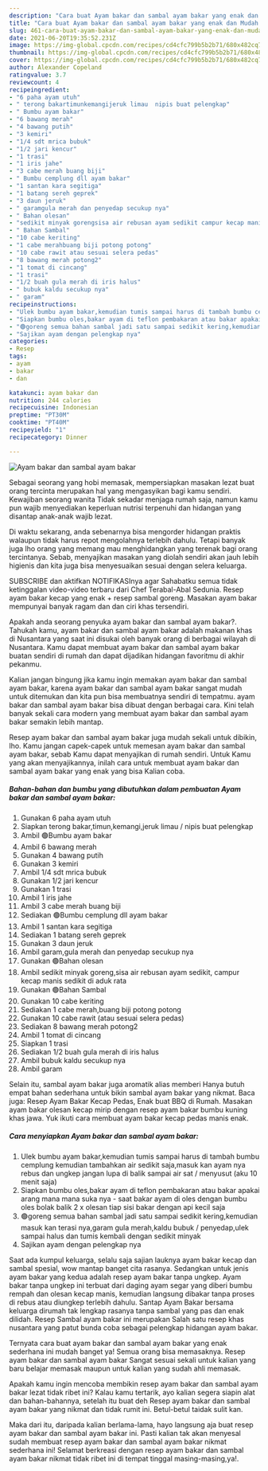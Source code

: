 ```yaml
---
description: "Cara buat Ayam bakar dan sambal ayam bakar yang enak dan Mudah Dibuat"
title: "Cara buat Ayam bakar dan sambal ayam bakar yang enak dan Mudah Dibuat"
slug: 461-cara-buat-ayam-bakar-dan-sambal-ayam-bakar-yang-enak-dan-mudah-dibuat
date: 2021-06-20T19:35:52.231Z
image: https://img-global.cpcdn.com/recipes/cd4cfc799b5b2b71/680x482cq70/ayam-bakar-dan-sambal-ayam-bakar-foto-resep-utama.jpg
thumbnail: https://img-global.cpcdn.com/recipes/cd4cfc799b5b2b71/680x482cq70/ayam-bakar-dan-sambal-ayam-bakar-foto-resep-utama.jpg
cover: https://img-global.cpcdn.com/recipes/cd4cfc799b5b2b71/680x482cq70/ayam-bakar-dan-sambal-ayam-bakar-foto-resep-utama.jpg
author: Alexander Copeland
ratingvalue: 3.7
reviewcount: 4
recipeingredient:
- "6 paha ayam utuh"
- " terong bakartimunkemangijeruk limau  nipis buat pelengkap"
- " Bumbu ayam bakar"
- "6 bawang merah"
- "4 bawang putih"
- "3 kemiri"
- "1/4 sdt mrica bubuk"
- "1/2 jari kencur"
- "1 trasi"
- "1 iris jahe"
- "3 cabe merah buang biji"
- " Bumbu cemplung dll ayam bakar"
- "1 santan kara segitiga"
- "1 batang sereh geprek"
- "3 daun jeruk"
- " garamgula merah dan penyedap secukup nya"
- " Bahan olesan"
- "sedikit minyak gorengsisa air rebusan ayam sedikit campur kecap manis sedikit di aduk rata"
- " Bahan Sambal"
- "10 cabe keriting"
- "1 cabe merahbuang biji potong potong"
- "10 cabe rawit atau sesuai selera pedas"
- "8 bawang merah potong2"
- "1 tomat di cincang"
- "1 trasi"
- "1/2 buah gula merah di iris halus"
- " bubuk kaldu secukup nya"
- " garam"
recipeinstructions:
- "Ulek bumbu ayam bakar,kemudian tumis sampai harus di tambah bumbu cemplung kemudian tambahkan air sedikit saja,masuk kan ayam nya rebus dan ungkep jangan lupa di balik sampai air sat / menyusut (aku 10 menit saja)"
- "Siapkan bumbu oles,bakar ayam di teflon pembakaran atau bakar apakai arang mana mana suka nya  saat bakar ayam di oles dengan bumbu oles bolak balik 2 x olesan tiap sisi bakar dengan api kecil saja"
- "🟢goreng semua bahan sambal jadi satu sampai sedikit kering,kemudian masuk kan terasi nya,garam gula merah,kaldu bubuk / penyedap,ulek sampai halus dan tumis kembali dengan sedikit minyak"
- "Sajikan ayam dengan pelengkap nya"
categories:
- Resep
tags:
- ayam
- bakar
- dan

katakunci: ayam bakar dan 
nutrition: 244 calories
recipecuisine: Indonesian
preptime: "PT30M"
cooktime: "PT40M"
recipeyield: "1"
recipecategory: Dinner

---
```



![Ayam bakar dan sambal ayam bakar](https://img-global.cpcdn.com/recipes/cd4cfc799b5b2b71/680x482cq70/ayam-bakar-dan-sambal-ayam-bakar-foto-resep-utama.jpg)

Sebagai seorang yang hobi memasak, mempersiapkan masakan lezat buat orang tercinta merupakan hal yang mengasyikan bagi kamu sendiri. Kewajiban seorang  wanita Tidak sekadar menjaga rumah saja, namun kamu pun wajib menyediakan keperluan nutrisi terpenuhi dan hidangan yang disantap anak-anak wajib lezat.

Di waktu  sekarang, anda sebenarnya bisa mengorder hidangan praktis walaupun tidak harus repot mengolahnya terlebih dahulu. Tetapi banyak juga lho orang yang memang mau menghidangkan yang terenak bagi orang tercintanya. Sebab, menyajikan masakan yang diolah sendiri akan jauh lebih higienis dan kita juga bisa menyesuaikan sesuai dengan selera keluarga. 

SUBSCRIBE dan aktifkan NOTIFIKASInya agar Sahabatku semua tidak ketinggalan video-video terbaru dari Chef Terabal-Abal Sedunia. Resep ayam bakar kecap yang enak + resep sambal goreng. Masakan ayam bakar mempunyai banyak ragam dan dan ciri khas tersendiri.

Apakah anda seorang penyuka ayam bakar dan sambal ayam bakar?. Tahukah kamu, ayam bakar dan sambal ayam bakar adalah makanan khas di Nusantara yang saat ini disukai oleh banyak orang di berbagai wilayah di Nusantara. Kamu dapat membuat ayam bakar dan sambal ayam bakar buatan sendiri di rumah dan dapat dijadikan hidangan favoritmu di akhir pekanmu.

Kalian jangan bingung jika kamu ingin memakan ayam bakar dan sambal ayam bakar, karena ayam bakar dan sambal ayam bakar sangat mudah untuk ditemukan dan kita pun bisa membuatnya sendiri di tempatmu. ayam bakar dan sambal ayam bakar bisa dibuat dengan berbagai cara. Kini telah banyak sekali cara modern yang membuat ayam bakar dan sambal ayam bakar semakin lebih mantap.

Resep ayam bakar dan sambal ayam bakar juga mudah sekali untuk dibikin, lho. Kamu jangan capek-capek untuk memesan ayam bakar dan sambal ayam bakar, sebab Kamu dapat menyajikan di rumah sendiri. Untuk Kamu yang akan menyajikannya, inilah cara untuk membuat ayam bakar dan sambal ayam bakar yang enak yang bisa Kalian coba.

<!--inarticleads1-->

##### Bahan-bahan dan bumbu yang dibutuhkan dalam pembuatan Ayam bakar dan sambal ayam bakar:

1. Gunakan 6 paha ayam utuh
1. Siapkan  terong bakar,timun,kemangi,jeruk limau / nipis buat pelengkap
1. Ambil  🟢Bumbu ayam bakar
1. Ambil 6 bawang merah
1. Gunakan 4 bawang putih
1. Gunakan 3 kemiri
1. Ambil 1/4 sdt mrica bubuk
1. Gunakan 1/2 jari kencur
1. Gunakan 1 trasi
1. Ambil 1 iris jahe
1. Ambil 3 cabe merah buang biji
1. Sediakan  🟢Bumbu cemplung dll ayam bakar
1. Ambil 1 santan kara segitiga
1. Sediakan 1 batang sereh geprek
1. Gunakan 3 daun jeruk
1. Ambil  garam,gula merah dan penyedap secukup nya
1. Gunakan  🟢Bahan olesan
1. Ambil sedikit minyak goreng,sisa air rebusan ayam sedikit, campur kecap manis sedikit di aduk rata
1. Gunakan  🟢Bahan Sambal
1. Gunakan 10 cabe keriting
1. Sediakan 1 cabe merah,buang biji potong potong
1. Gunakan 10 cabe rawit (atau sesuai selera pedas)
1. Sediakan 8 bawang merah potong2
1. Ambil 1 tomat di cincang
1. Siapkan 1 trasi
1. Sediakan 1/2 buah gula merah di iris halus
1. Ambil  bubuk kaldu secukup nya
1. Ambil  garam


Selain itu, sambal ayam bakar juga aromatik alias memberi Hanya butuh empat bahan sederhana untuk bikin sambal ayam bakar yang nikmat. Baca juga: Resep Ayam Bakar Kecap Pedas, Enak buat BBQ di Rumah. Masakan ayam bakar olesan kecap mirip dengan resep ayam bakar bumbu kuning khas jawa. Yuk ikuti cara membuat ayam bakar kecap pedas manis enak. 

<!--inarticleads2-->

##### Cara menyiapkan Ayam bakar dan sambal ayam bakar:

1. Ulek bumbu ayam bakar,kemudian tumis sampai harus di tambah bumbu cemplung kemudian tambahkan air sedikit saja,masuk kan ayam nya rebus dan ungkep jangan lupa di balik sampai air sat / menyusut (aku 10 menit saja)
1. Siapkan bumbu oles,bakar ayam di teflon pembakaran atau bakar apakai arang mana mana suka nya  - saat bakar ayam di oles dengan bumbu oles bolak balik 2 x olesan tiap sisi bakar dengan api kecil saja
1. 🟢goreng semua bahan sambal jadi satu sampai sedikit kering,kemudian masuk kan terasi nya,garam gula merah,kaldu bubuk / penyedap,ulek sampai halus dan tumis kembali dengan sedikit minyak
1. Sajikan ayam dengan pelengkap nya


Saat ada kumpul keluarga, selalu saja sajian lauknya ayam bakar kecap dan sambal spesial, wow mantap banget cita rasanya. Sedangkan untuk jenis ayam bakar yang kedua adalah resep ayam bakar tanpa ungkep. Ayam bakar tanpa ungkep ini terbuat dari daging ayam segar yang diberi bumbu rempah dan olesan kecap manis, kemudian langsung dibakar tanpa proses di rebus atau diungkep terlebih dahulu. Santap Ayam Bakar bersama keluarga dirumah tak lengkap rasanya tanpa sambal yang pas dan enak dilidah. Resep Sambal ayam bakar ini merupakan Salah satu resep khas nusantara yang patut bunda coba sebagai pelengkap hidangan ayam bakar. 

Ternyata cara buat ayam bakar dan sambal ayam bakar yang enak sederhana ini mudah banget ya! Semua orang bisa memasaknya. Resep ayam bakar dan sambal ayam bakar Sangat sesuai sekali untuk kalian yang baru belajar memasak maupun untuk kalian yang sudah ahli memasak.

Apakah kamu ingin mencoba membikin resep ayam bakar dan sambal ayam bakar lezat tidak ribet ini? Kalau kamu tertarik, ayo kalian segera siapin alat dan bahan-bahannya, setelah itu buat deh Resep ayam bakar dan sambal ayam bakar yang nikmat dan tidak rumit ini. Betul-betul taidak sulit kan. 

Maka dari itu, daripada kalian berlama-lama, hayo langsung aja buat resep ayam bakar dan sambal ayam bakar ini. Pasti kalian tak akan menyesal sudah membuat resep ayam bakar dan sambal ayam bakar nikmat sederhana ini! Selamat berkreasi dengan resep ayam bakar dan sambal ayam bakar nikmat tidak ribet ini di tempat tinggal masing-masing,ya!.


